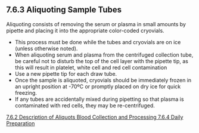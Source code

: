 ## 7.6.3 Aliquoting Sample Tubes

Aliquoting consists of removing the serum or plasma in small amounts by pipette and placing it into the appropriate color-coded cryovials.

* This process must be done while the tubes and cryovials are on ice (unless otherwise noted).
* When aliquoting serum and plasma from the centrifuged collection tube, be careful not to disturb the top of the cell layer with the pipette tip, as this will result in platelet, white cell and red cell contamination
* Use a new pipette tip for each draw tube.
* Once the sample is aliquoted, cryovials should be immediately frozen in an upright position at -70ºC or promptly placed on dry ice for quick freezing.
* If any tubes are accidentally mixed during pipetting so that plasma is contaminated with red cells, they may be re-centrifuged.


<div class="center">
<div class="btn-group">
  <a href=":pages_path:/manuals/blood-collection-processing/7-06-02-description-of-aliquots.md" class="btn btn-default">
    <span class="glyphicon glyphicon-chevron-left"></span>
    7.6.2 Description of Aliquots
  </a>

  <a href=":pages_path:/manuals/blood-collection-processing" class="btn btn-default">
    <span class="glyphicon glyphicon-chevron-up"></span>
    Blood Collection and Processing
  </a>

  <a href=":pages_path:/manuals/blood-collection-processing/7-06-04-daily-preparation.md" class="btn btn-success">
    7.6.4 Daily Preparation
    <span class="glyphicon glyphicon-chevron-right"></span>
  </a>
</div>
</div>
